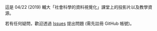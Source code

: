 這是 04/22 (2019) 輔大「社會科學的資料視覺化」課堂上的投影片以及教學資源。

若有任何疑問，歡迎透過 [Issues](https://github.com/liao961120/2019-fju-rmd-talk/issues) 提出問題 (需先註冊 GitHub 帳號)。